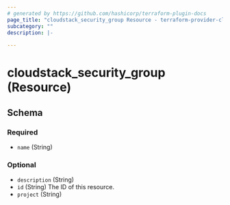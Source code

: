 ```yaml
---
# generated by https://github.com/hashicorp/terraform-plugin-docs
page_title: "cloudstack_security_group Resource - terraform-provider-cloudstack"
subcategory: ""
description: |-
  
---
```


# cloudstack_security_group (Resource)





<!-- schema generated by tfplugindocs -->
## Schema

### Required

- `name` (String)

### Optional

- `description` (String)
- `id` (String) The ID of this resource.
- `project` (String)


